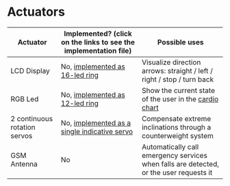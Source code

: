 # Actuators

| Actuator                     | Implemented? (click on the links to see the implementation file)             | Possible uses                                                                                                                                                 |
| ---------------------------- | ---------------------------------------------------------------------------- | ------------------------------------------------------------------------------------------------------------------------------------------------------------- |
| LCD Display                  | No, [implemented as 16-led ring](code/mega/src/OuterLight.cpp)               | Visualize direction arrows: straight / left / right / stop / turn back                                                                                        |
| RGB Led                      | No, [implemented as 12-led ring](code/mega/src/InnerLight.cpp)               | Show the current state of the user in the [cardio chart](https://customercare.geonaute.com/hc/en-gb/articles/205822622-WHAT-DO-THE-COLOUR-CARDIO-ZONES-MEAN-) |
| 2 continuous rotation servos | No, [implemented as a single indicative servo](code/mega/src/ServoMotor.cpp) | Compensate extreme inclinations through a counterweight system                                                                                                |
| GSM Antenna                  | No                                                                           | Automatically call emergency services when falls are detected, or the user requests it                                                                        |
